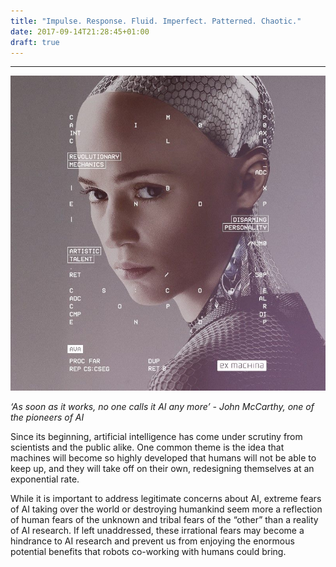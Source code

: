```yaml
---
title: "Impulse. Response. Fluid. Imperfect. Patterned. Chaotic."
date: 2017-09-14T21:28:45+01:00
draft: true
---
```




---

![alt text](/images/ava.jpg)


*‘As soon as it works, no one calls it AI any more’*
	*- John McCarthy, one of the pioneers of AI*
	
	
	
	
Since its beginning, artificial intelligence has come under scrutiny from scientists and the public alike. One common theme is the idea that machines will become so highly developed that humans will not be able to keep up, and they will take off on their own, redesigning themselves at an exponential rate.

While it is important to address legitimate concerns about AI, extreme fears of AI taking over the world or destroying humankind seem more a reflection of human fears of the unknown and tribal fears of the “other” than a reality of AI research. If left unaddressed, these irrational fears may become a hindrance to AI research and prevent us from enjoying the enormous potential benefits that robots co-working with humans could bring.